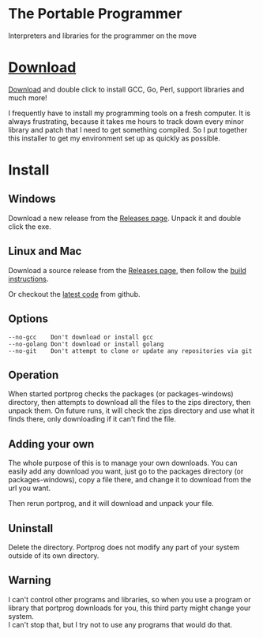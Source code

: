 # The Portable Programmer

Interpreters and libraries for the programmer on the move

# [Download](https://github.com/donomii/portprog/releases)

[Download](https://github.com/donomii/portprog/releases) and double click to install GCC, Go, Perl, support libraries and much more!

I frequently have to install my programming tools on a fresh computer.  It is always frustrating, because it takes me hours to track down every minor library and
  patch that I need to get something compiled.  So I put together this installer to get my environment set up as quickly as possible.

# Install

## Windows

Download a new release from the [Releases page](https://github.com/donomii/portprog/releases).  Unpack it and double click the exe.

## Linux and Mac

Download a source release from the [Releases page](https://github.com/donomii/portprog/releases), then follow the [build instructions](https://github.com/donomii/portprog).
	
Or checkout the [latest code](https://github.com/donomii/portprog) from github.
	
## Options

	--no-gcc	Don't download or install gcc
	--no-golang	Don't download or install golang
	--no-git 	Don't attempt to clone or update any repositories via git
	
## Operation

When started portprog checks the packages (or packages-windows) directory, then attempts to download all the files to the zips directory, then unpack
them.  On future runs, it will check the zips directory and use what it finds there, only downloading if it can't find the file.

## Adding your own

The whole purpose of this is to manage your own downloads.  You can easily add any download you want, just go to the packages directory (or packages-windows), copy
a file there, and change it to download from the url you want.

Then rerun portprog, and it will download and unpack your file.

## Uninstall

Delete the directory.  Portprog does not modify any part of your system outside of its own directory.

## Warning

I can't control other programs and libraries, so when you use a program or library that portprog downloads for you, this third party might change your system.  
I can't stop that, but I try not to use any programs that would do that.

